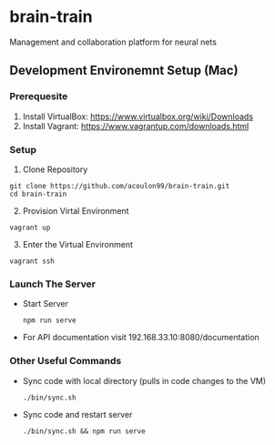 # brain-train
Management and collaboration platform for neural nets

## Development Environemnt Setup (Mac)

### Prerequesite
1. Install VirtualBox: https://www.virtualbox.org/wiki/Downloads
2. Install Vagrant: https://www.vagrantup.com/downloads.html

### Setup

1. Clone Repository
  ```
  git clone https://github.com/acoulon99/brain-train.git
  cd brain-train
  ```

2. Provision Virtal Environment
  ```
  vagrant up
  ```

3. Enter the Virtual Environment
  ```
  vagrant ssh
  ```

### Launch The Server

- Start Server
  ```
  npm run serve
  ```
  
- For API documentation visit 192.168.33.10:8080/documentation
  
### Other Useful Commands

- Sync code with local directory (pulls in code changes to the VM)
  ```
  ./bin/sync.sh
  ```
  
- Sync code and restart server
  ```
  ./bin/sync.sh && npm run serve
  ```
